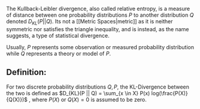 The Kullback-Leibler divergence, also called relative entropy, is a measure of distance between one probability distributions $P$ to another distribution $Q$ denoted $D_{KL}(P || Q)$. 
Its not a [[Metric Spaces|metric]] as it is neither symmetric nor satisfies the triangle inequality, and is instead, as the name suggests, a type of statistical divergence.

Usually, $P$ represents some observation or measured probability distribution while $Q$ represents a theory or model of $P$. 

## Definition:
For two discrete probability distributions $Q, P$, the KL-Divergence between the two is defined as $D_{KL}(P  || Q) = \sum_{x \in X} P(x) log(\frac{P(X)}{Q(X)})$ , where $P(X)$ or $Q(X) = 0$ is assumed to be zero.
